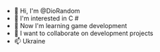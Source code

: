 - 👋 Hi, I'm @DioRandom
- 👀 I'm interested in C #
- 🌱 Now I'm learning game development
- 💞️ I want to collaborate on development projects
- 📫 Ukraine

<!---
DioRandom/DioRandom is a ✨ special ✨ repository because its `README.md` (this file) appears on your GitHub profile.
You can click the Preview link to take a look at your changes.
--->
